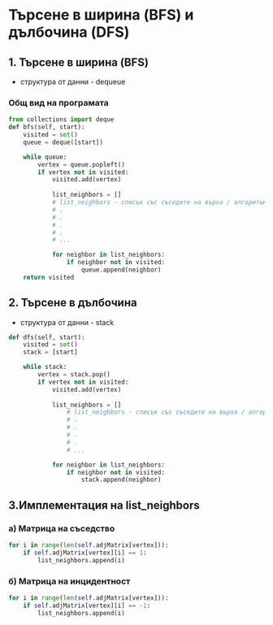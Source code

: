 # Търсене в ширина (BFS) и дълбочина (DFS)

## 1. Търсене в ширина (BFS)
* структура от данни - dequeue
### Общ вид на програмата

```py
from collections import deque
def bfs(self, start):
    visited = set()
    queue = deque([start])

    while queue:
        vertex = queue.popleft()
        if vertex not in visited:
            visited.add(vertex)
            
            list_neighbors = []
            # list_neighbors - списък със съседите на върха / алгоритъм /:
            # .
            # .
            # .
            # .
            # ...

            for neighbor in list_neighbors:
                if neighbor not in visited:
                    queue.append(neighbor)
    return visited
```

## 2. Търсене в дълбочина
* структура от данни - stack

```py
def dfs(self, start):
    visited = set()
    stack = [start]

    while stack:
        vertex = stack.pop()
        if vertex not in visited:
            visited.add(vertex)
            
            list_neighbors = []
                # list_neighbors - списък със съседите на върха / алгоритъм /:
                # .
                # .
                # .
                # .
                # ...

            for neighbor in list_neighbors:
                if neighbor not in visited:
                    stack.append(neighbor)
```

## 3.Имплементация на list_neighbors

### а) Матрица на съседство
```py
for i in range(len(self.adjMatrix[vertex])):
    if self.adjMatrix[vertex][i] == 1:
        list_neighbors.append(i)
```
### б) Матрица на инцидентност
```py
for i in range(len(self.adjMatrix[vertex])):
    if self.adjMatrix[vertex][i] == -1:
        list_neighbors.append(i)
```